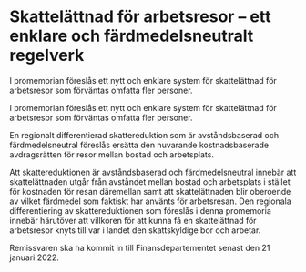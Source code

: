 # Skattelättnad för arbetsresor – ett enklare och färdmedelsneutralt regelverk

I promemorian föreslås ett nytt och enklare system för skattelättnad för arbetsresor som förväntas omfatta fler personer.

I promemorian föreslås ett nytt och enklare system för skattelättnad för arbetsresor som förväntas omfatta fler personer.

En regionalt differentierad skattereduktion som är avståndsbaserad och färdmedelsneutral föreslås ersätta den nuvarande kostnadsbaserade avdragsrätten för resor mellan bostad och arbetsplats.

Att skattereduktionen är avståndsbaserad och färdmedelsneutral innebär att skattelättnaden utgår från avståndet mellan bostad och arbetsplats i stället för kostnaden för resan däremellan samt att skattelättnaden blir oberoende av vilket färdmedel som faktiskt har använts för arbetsresan. Den regionala differentiering av skattereduktionen som föreslås i denna promemoria innebär härutöver att villkoren för att kunna få en skattelättnad för arbetsresor knyts till var i landet den skattskyldige bor och arbetar.

Remissvaren ska ha kommit in till Finansdepartementet senast den 21 januari 2022.
